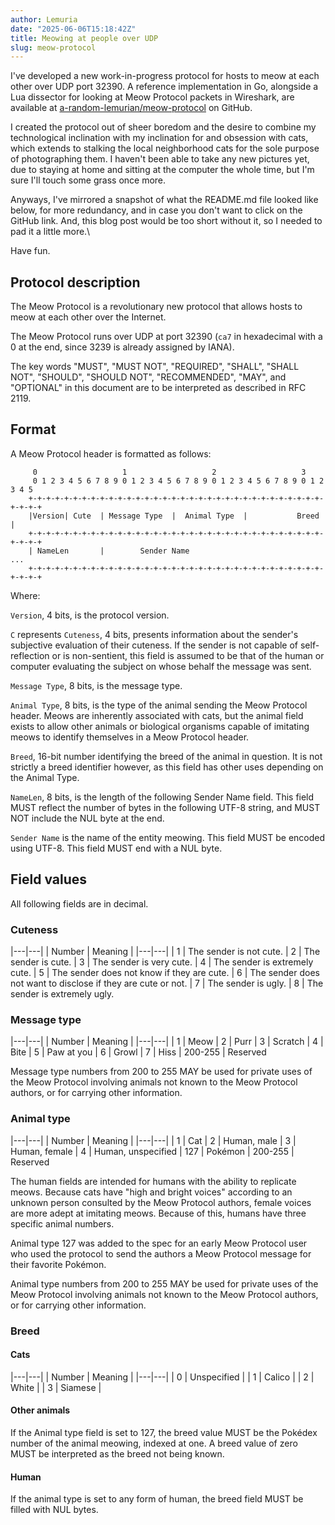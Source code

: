 ```yaml
---
author: Lemuria
date: "2025-06-06T15:18:42Z"
title: Meowing at people over UDP
slug: meow-protocol
---
```


I've developed a new work-in-progress protocol for hosts to meow at each other over UDP port 32390. A reference implementation in Go, alongside a Lua dissector for looking at Meow Protocol packets in Wireshark, are available at [a-random-lemurian/meow-protocol](https://github.com/a-random-lemurian/meow-protocol) on GitHub.

I created the protocol out of sheer boredom and the desire to combine my technological inclination with my inclination for and obsession with cats, which extends to stalking the local neighborhood cats for the sole purpose of photographing them. I haven't been able to take any new pictures yet, due to staying at home and sitting at the computer the whole time, but I'm sure I'll touch some grass once more.

Anyways, I've mirrored a snapshot of what the README.md file looked like below, for more redundancy, and in case you don't want to click on the GitHub link. And, this blog post would be too short without it, so I needed to pad it a little more.\

Have fun.

## Protocol description

The Meow Protocol is a revolutionary new protocol that allows hosts to meow at each other over the Internet.

The Meow Protocol runs over UDP at port 32390 (`ca7` in hexadecimal with a 0 at the end, since 3239 is already assigned by IANA).

The key words "MUST", "MUST NOT", "REQUIRED", "SHALL", "SHALL NOT", "SHOULD", "SHOULD NOT", "RECOMMENDED",  "MAY", and "OPTIONAL" in this document are to be interpreted as described in RFC 2119.

## Format

A Meow Protocol header is formatted as follows:

```
     0                   1                   2                   3
     0 1 2 3 4 5 6 7 8 9 0 1 2 3 4 5 6 7 8 9 0 1 2 3 4 5 6 7 8 9 0 1 2 3 4 5
    +-+-+-+-+-+-+-+-+-+-+-+-+-+-+-+-+-+-+-+-+-+-+-+-+-+-+-+-+-+-+-+-+-+-+-+-+
    |Version| Cute  | Message Type  |  Animal Type  |           Breed       |
    +-+-+-+-+-+-+-+-+-+-+-+-+-+-+-+-+-+-+-+-+-+-+-+-+-+-+-+-+-+-+-+-+-+-+-+-+
    | NameLen       |        Sender Name                                  ...
    +-+-+-+-+-+-+-+-+-+-+-+-+-+-+-+-+-+-+-+-+-+-+-+-+-+-+-+-+-+-+-+-+-+-+-+-+
```

Where:

`Version`, 4 bits, is the protocol version.

`C` represents `Cuteness`, 4 bits, presents information about the sender's subjective evaluation of their cuteness. If the sender is not capable of self-reflection or is non-sentient, this field is assumed to be that of the human or computer evaluating the subject on whose behalf the message was sent.

`Message Type`, 8 bits, is the message type.

`Animal Type`, 8 bits, is the type of the animal sending the Meow Protocol header. Meows are inherently associated with cats, but the animal field exists to allow other animals or biological organisms capable of imitating meows to identify themselves in a Meow Protocol header.

`Breed`, 16-bit number identifying the breed of the animal in question. It is not strictly a breed identifier however, as this field has other uses depending on the Animal Type.

`NameLen`, 8 bits, is the length of the following Sender Name field. This field MUST reflect the number of bytes in the following UTF-8 string, and MUST NOT include the NUL byte at the end.

`Sender Name` is the name of the entity meowing. This field MUST be encoded using UTF-8. This field MUST end with a NUL byte.

## Field values
All following fields are in decimal.

### Cuteness

|---|---|
| Number | Meaning |
|---|---|
| 1 | The sender is not cute. 
| 2 | The sender is cute.
| 3 | The sender is very cute.
| 4 | The sender is extremely cute.
| 5 | The sender does not know if they are cute.
| 6 | The sender does not want to disclose if they are cute or not.
| 7 | The sender is ugly.
| 8 | The sender is extremely ugly.

### Message type

|---|---|
| Number | Meaning |
|---|---|
| 1 | Meow
| 2 | Purr
| 3 | Scratch
| 4 | Bite
| 5 | Paw at you
| 6 | Growl
| 7 | Hiss
| 200-255 | Reserved

Message type numbers from 200 to 255 MAY be used for private uses of the Meow Protocol involving animals not known to the Meow Protocol authors, or for carrying other information.

### Animal type

|---|---|
| Number | Meaning |
|---|---|
| 1 | Cat
| 2 | Human, male
| 3 | Human, female
| 4 | Human, unspecified
| 127 | Pokémon
| 200-255 | Reserved

The human fields are intended for humans with the ability to replicate meows. Because cats have "high and bright voices" according to an unknown person consulted by the Meow Protocol authors, female voices are more adept at imitating meows. Because of this, humans have three specific animal numbers.

Animal type 127 was added to the spec for an early Meow Protocol user who used the protocol to send the authors a Meow Protocol message for their favorite Pokémon.

Animal type numbers from 200 to 255 MAY be used for private uses of the Meow Protocol involving animals not known to the Meow Protocol authors, or for carrying other information.

### Breed

#### Cats

|---|---|
| Number | Meaning |
|---|---|
| 0 | Unspecified |
| 1 | Calico |
| 2 | White |
| 3 | Siamese |

#### Other animals
If the Animal type field is set to 127, the breed value MUST be the Pokédex number of the animal meowing, indexed at one. A breed value of zero MUST be interpreted as the breed not being known.

#### Human
If the animal type is set to any form of human, the breed field MUST be filled with NUL bytes.
